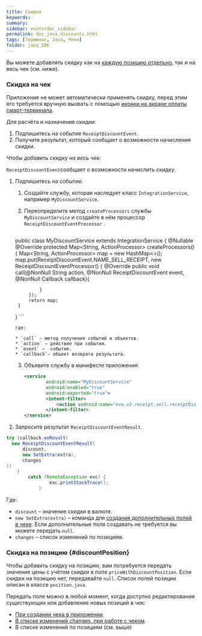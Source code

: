 ```yaml
---
title: Скидки
keywords:
summary:
sidebar: evotordoc_sidebar
permalink: doc_java_discounts.html
tags: [Терминал, Java, Чеки]
folder: java_SDK
---
```


Вы можете добавлять скидку как на [каждую позицию отдельно](/doc_java_discounts.html#discountPosition), так и на весь чек (см. ниже).

### Скидка на чек

Приложение не может автоматически применять скидку, перед этим его требуется вручную вызвать с помощью [иконки на экране оплаты смарт-терминала](./doc_java_app_icon.html).

Для расчёта и назначения скидки:

1. Подпишитесь на событие `ReceiptDiscountEvent`.
2. Получите результат, который сообщает о возможности начисления скидки.

*Чтобы добавить скидку на весь чек:*

`ReceiptDiscountEvent`сообщает о возможности начислить скидку.

1. Подпишитесь на событие:

    1. Создайте службу, которая наследует класс `IntegrationService`, например `MyDiscountService`.
    2. Переопределите метод `createProcessors` службы `MyDiscountService` и создайте в нём процессор `ReceiptDiscountEventProcessor` .

       ```java
      public class MyDiscountService extends IntegrationService {
        @Nullable
        @Override
        protected Map<String, ActionProcessor> createProcessors() {
            Map<String, ActionProcessor> map = new HashMap<>();
            map.put(ReceiptDiscountEvent.NAME_SELL_RECEIPT, new ReceiptDiscountEventProcessor() {
                @Override
                public void call(@NonNull String action, @NonNull ReceiptDiscountEvent event, @NonNull Callback callback){

                }
            });
            return map;
        }
    }
       ```

       где:

       * `call` – метод получения событий и объектов.
       * `action` – действие при событии.
       * `event` –  событие.
       * `callback`– объект возврата результата.


    3. Объявите службу в манифесте приложения:

       ```xml
       <service
               android:name="MyDiscountService"
               android:enabled="true"
               android:exported="true">
               <intent-filter>
                   <action android:name="evo.v2.receipt.sell.receiptDiscount" />
               </intent-filter>
       </service>
       ```

2. Запросите результат `ReceiptDiscountEventResult`.

```java
try {callback.onResult(
  new ReceiptDiscountEventResult(
      discount,
      new SetExtra(extra),
      changes
))
    }
        catch (RemoteException exc) {
                exc.printStackTrace();
            }

```

Где:

* `discount` – значение скидки в валюте.
* `new SetExtra(extra)` – команда для [создания дополнительных полей в чеке](./doc_java_receipt_extras.html). Если дополнительные поля создавать не требуется вы можете передать `null`.
* `changes` – список изменений по позициям.

### Скидка на позицию {#discountPosition}

Чтобы добавить скидку на позицию, вам потребуется передать значение цены с учётом скидки в поле `priceWithDiscountPosition`. Если скидки на позицию нет, передавайте `null`. Список полей позиции описан в классе `position.java`.

Передать поле можно в любой момент, когда доступно редактирование существующих или добавление новых позиций в чек:

* [При создании чека в приложении](./doc_java_receipt_creation.html).
* [В списке изменений changes, при работе с чеком](./doc_java_receipt_interactions.html).
* В списке изменений по позициям (см. выше)
